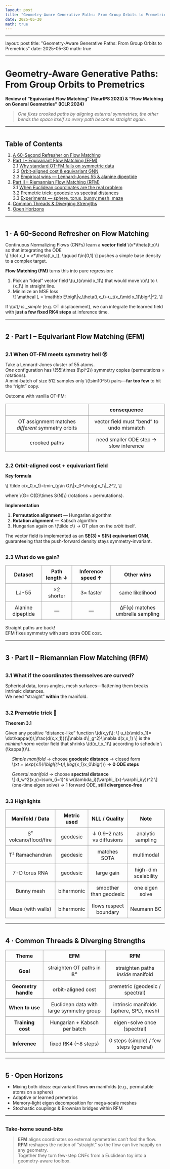 ```yaml
---
layout: post
title: "Geometry-Aware Generative Paths: From Group Orbits to Premetrics"
date: 2025-05-30
math: true
---
```


<!-- MathJax -->
<script type="text/javascript" async
  src="https://cdn.jsdelivr.net/npm/mathjax@3/es5/tex-mml-chtml.js">
</script>

<!-- Styling for better spacing -->
<style>
h2, h3 {
  margin-top: 2em;
  margin-bottom: 0.5em;
}

.math-display {
  margin: 1em 0;
  text-align: center;
}

table {
  border-collapse: collapse;
  width: 100%;
  margin-top: 1em;
  margin-bottom: 1em;
}

th, td {
  border: 1px solid #999;
  padding: 0.5em;
  text-align: center;
}
</style>

---

layout: post
title: "Geometry-Aware Generative Paths: From Group Orbits to Premetrics"
date: 2025-05-30
math: true

---

# Geometry-Aware Generative Paths: From Group Orbits to Premetrics

**Review of “Equivariant Flow Matching” (NeurIPS 2023) & “Flow Matching on General Geometries” (ICLR 2024)**

> _One fixes crooked paths by aligning external symmetries; the other bends the space itself so every path becomes straight again._

---

## Table of Contents

1. [A 60-Second Refresher on Flow Matching](#fm-refresher)
2. [Part I – Equivariant Flow Matching (EFM)](#efm)  
   2.1 [Why standard OT-FM fails on symmetric data](#efm-motivation)  
   2.2 [Orbit-aligned cost & equivariant GNN](#efm-method)  
   2.3 [Empirical wins — Lennard-Jones 55 & alanine dipeptide](#efm-results)
3. [Part II – Riemannian Flow Matching (RFM)](#rfm)  
   3.1 [When Euclidean coordinates are the real problem](#rfm-motivation)  
   3.2 [Premetric trick: geodesic vs spectral distances](#rfm-method)  
   3.3 [Experiments — sphere, torus, bunny mesh, maze](#rfm-results)
4. [Common Threads & Diverging Strengths](#compare)
5. [Open Horizons](#outlook)

---

<a name="fm-refresher"></a>

## 1 · A 60-Second Refresher on Flow Matching

Continuous Normalizing Flows (CNFs) learn a **vector field** \\(v*\\theta(t,x)\\) so that integrating the ODE  
\\[
\\dot x_t = v*\\theta(t,x_t), \\qquad t\\in[0,1]
\\]
pushes a simple base density to a complex target.

**Flow Matching (FM)** turns this into pure regression:

1. Pick an “ideal” vector field \\(u_t(x\\mid x_1)\\) that would move \\(x\\) to \\(x_1\\) in straight line.
2. Minimize an MSE loss  
   \\[
   \\mathcal L = \\mathbb E\\bigl\\|v_\\theta(t,x_t)-u_t(x_t\\mid x_1)\\bigr\\|^2.
   \\]

If \\(u*t\\) is \_simple* (e.g. OT displacement), we can integrate the learned field with **just a few fixed RK4 steps** at inference time.

---

<a name="efm"></a>

## 2 · Part I – Equivariant Flow Matching (EFM)

<a name="efm-motivation"></a>

### 2.1 When OT-FM meets symmetry hell 😵

Take a Lennard-Jones cluster of 55 atoms.  
_One_ configuration has \\(55!\\times 8\\pi^2\\) symmetry copies (permutations × rotations).  
A mini-batch of size 512 samples only \\(\\sim10^5\\) pairs—**far too few** to hit the “right” copy.

Outcome with vanilla OT-FM:

|                                                   | consequence                               |
| ------------------------------------------------- | ----------------------------------------- |
| OT assignment matches _different_ symmetry orbits | vector field must “bend” to undo mismatch |
| crooked paths                                     | need smaller ODE step → slow inference    |

<a name="efm-method"></a>

### 2.2 Orbit-aligned cost + equivariant field

**Key formula**

\\[
\\tilde c(x_0,x_1)=\\min_{g\\in G}\\|x_0-\\rho(g)x_1\\|_2^2,
\\]

where \\(G= O(D)\\times S(N)\\) (rotations + permutations).

**Implementation**

1. **Permutation alignment** — Hungarian algorithm
2. **Rotation alignment** — Kabsch algorithm
3. Hungarian again on \\(\\tilde c\\) → OT plan on the _orbit_ itself.

The vector field is implemented as an **SE(3) × S(N) equivariant GNN**, guaranteeing that the push-forward density stays symmetry-invariant.

<a name="efm-results"></a>

### 2.3 What do we gain?

| Dataset           | Path length ↓ | Inference speed ↑ | Other wins                      |
| ----------------- | ------------- | ----------------- | ------------------------------- |
| LJ-55             | ×2 shorter    | 3× faster         | same likelihood                 |
| Alanine dipeptide | —             | —                 | ΔF(φ) matches umbrella sampling |

Straight paths are back!  
EFM fixes symmetry with zero extra ODE cost.

---

<a name="rfm"></a>

## 3 · Part II – Riemannian Flow Matching (RFM)

<a name="rfm-motivation"></a>

### 3.1 What if the coordinates themselves are curved?

Spherical data, torus angles, mesh surfaces—flattening them breaks intrinsic distances.  
We need “straight” **within** the manifold.

<a name="rfm-method"></a>

### 3.2 Premetric trick 🔧

**Theorem 3.1**

Given any positive “distance-like” function \\(d(x,y)\\):
\\[
u_t(x\\mid x_1)=
\\dot\\kappa(t)\\;\\frac{d(x,x_1)}{\\|\\nabla d\\|_g^2}\\;\\nabla d(x,x_1)
\\]
is the _minimal-norm_ vector field that shrinks \\(d(x_t,x_1)\\) according to schedule \\(\\kappa(t)\\).

<div style="margin-left:1.5em">

_Simple manifold_ → choose **geodesic distance** → closed form  
\\(x*t = \\exp*{x*1}\\!\\bigl((1-t)\\,\\log*{x_1}x_0\\bigr)\\) → **0 ODE steps**

_General manifold_ → choose **spectral distance**  
\\[
d_w^2(x,y)=\\sum_{i=1}^k w(\\lambda_i)(\\varphi_i(x)-\\varphi_i(y))^2
\\]
(one-time eigen solve) → 1 forward ODE, **still divergence-free**

</div>

<a name="rfm-results"></a>

### 3.3 Highlights

| Manifold / Data       | Metric used | NLL / Quality              | Note                 |
| --------------------- | ----------- | -------------------------- | -------------------- |
| S² volcano/flood/fire | geodesic    | ↓ 0.9–2 nats vs diffusions | analytic sampling    |
| T² Ramachandran       | geodesic    | matches SOTA               | multimodal           |
| 7-D torus RNA         | geodesic    | large gain                 | high-dim scalability |
| Bunny mesh            | biharmonic  | smoother than geodesic     | one eigen solve      |
| Maze (with walls)     | biharmonic  | flows respect boundary     | Neumann BC           |

---

<a name="compare"></a>

## 4 · Common Threads & Diverging Strengths

| Theme               | EFM                                      | RFM                                     |
| ------------------- | ---------------------------------------- | --------------------------------------- |
| **Goal**            | straighten OT paths in ℝⁿ                | straighten paths _inside_ manifold      |
| **Geometry handle** | orbit-aligned cost                       | premetric (geodesic / spectral)         |
| **When to use**     | Euclidean data with large symmetry group | intrinsic manifolds (sphere, SPD, mesh) |
| **Training cost**   | Hungarian + Kabsch per batch             | eigen-solve once (spectral)             |
| **Inference**       | fixed RK4 (~8 steps)                     | 0 steps (simple) / few steps (general)  |

---

<a name="outlook"></a>

## 5 · Open Horizons

- Mixing both ideas: equivariant flows **on** manifolds (e.g., permutable atoms on a sphere)
- Adaptive or learned premetrics
- Memory-light eigen decomposition for mega-scale meshes
- Stochastic couplings & Brownian bridges within RFM

---

### Take-home sound-bite

> **EFM** aligns coordinates so external symmetries can’t fool the flow.  
> **RFM** reshapes the notion of “straight” so the flow can live happily on any geometry.  
> Together they turn few-step CNFs from a Euclidean toy into a geometry-aware toolbox.

